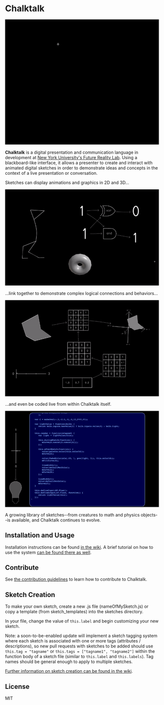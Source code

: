 # Chalktalk

![](readme_images/Pendulum.gif)

**Chalktalk** is a digital presentation and communication language 
in development at [New York University's Future Reality Lab](https://frl.nyu.edu/).
Using a blackboard-like interface, it allows a presenter to create and interact
with animated digital sketches in order to demonstrate ideas and concepts in the context
of a live presentation or conversation.

Sketches can display animations and graphics in 2D and 3D…

![](readme_images/Rotation.gif)

…link together to demonstrate complex logical connections and behaviors…

![](readme_images/3DGraphics.gif)

…and even be coded live from within Chalktalk itself.

![](readme_images/LiveCoding.gif)

A growing library of sketches--from creatures to math and physics objects--is available,
and Chalktalk continues to evolve.

## Installation and Usage

Installation instructions can be found [in the wiki](https://github.com/kenperlin/chalktalk/wiki/Installation-and-Running). A brief tutorial on how to use the system [can be found there as well](https://github.com/kenperlin/chalktalk/wiki/Introduction-to-Chalktalk).

## Contribute

See [the contribution guidelines](https://github.com/kenperlin/chalktalk/CONTRIBUTIONS.md) to learn how to contribute to Chalktalk.

## Sketch Creation

To make your own sketch, create a new .js file (nameOfMySketch.js) or copy a template (from sketch_templates) into the sketches directory. 

In your file, change the value of `this.label` and begin customizing your new sketch.

Note: a soon-to-be-enabled update will implement a sketch tagging system where each sketch is associated with one or more tags (attributes / descriptions), so new pull requests with sketches to be added should use `this.tag = "tagname"` or `this.tags = ["tagname1", "tagname2"]` within the function body of a sketch file (similar to `this.label` and `this.labels`). Tag names should be general enough to apply to multiple sketches.

[Further information on sketch creation can be found in the wiki](https://github.com/kenperlin/chalktalk/wiki/Creating-a-Sketch).

## License 
MIT
